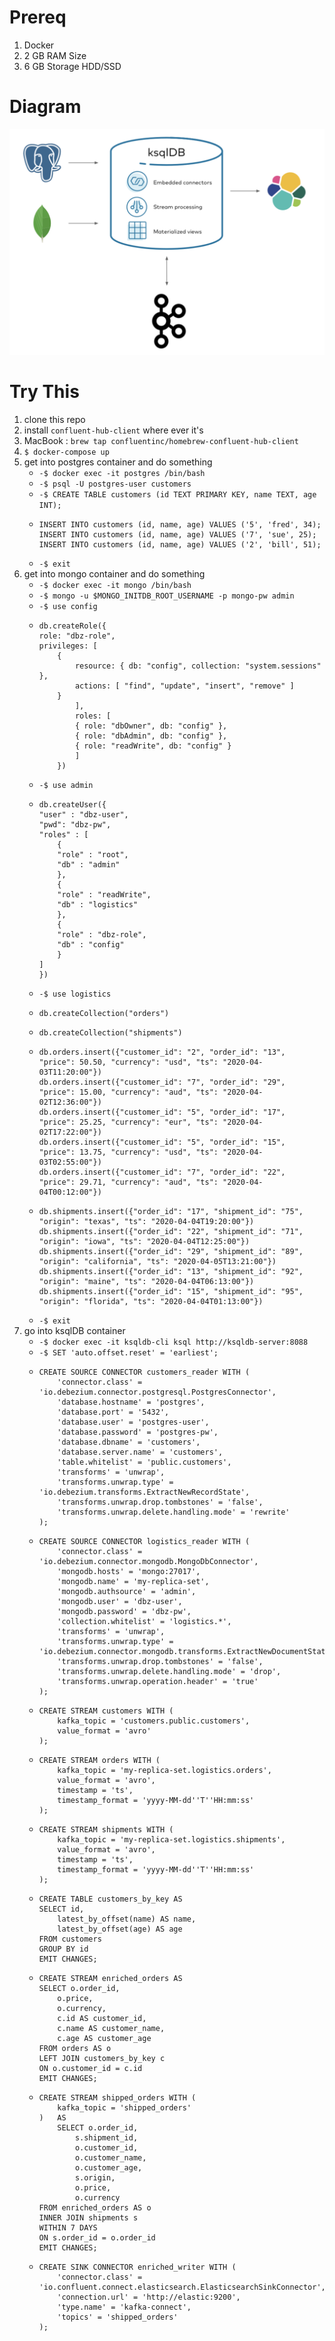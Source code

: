 # Prereq

1. Docker
2. 2 GB RAM Size
3. 6 GB Storage HDD/SSD

# Diagram
![alt text](https://github.com/nugrohosam/kafka-etl-pipeline/blob/master/images/diagram.png?raw=true)

# Try This

1. clone this repo
2. install `confluent-hub-client` where ever it's
3. MacBook : `brew tap confluentinc/homebrew-confluent-hub-client`
4. `$ docker-compose up`
5. get into postgres container and do something
    - `-$ docker exec -it postgres /bin/bash`
    - `-$ psql -U postgres-user customers`
    - `-$ CREATE TABLE customers (id TEXT PRIMARY KEY, name TEXT, age INT);`
    - 
        ```
        INSERT INTO customers (id, name, age) VALUES ('5', 'fred', 34);
        INSERT INTO customers (id, name, age) VALUES ('7', 'sue', 25);
        INSERT INTO customers (id, name, age) VALUES ('2', 'bill', 51);
        ```
    - `-$ exit`
6. get into mongo container and do something
    - `-$ docker exec -it mongo /bin/bash`
    - `-$ mongo -u $MONGO_INITDB_ROOT_USERNAME -p mongo-pw admin`
    - `-$ use config`
    - 
        ``` 
        db.createRole({
        role: "dbz-role",
        privileges: [
            {
                resource: { db: "config", collection: "system.sessions" },
                actions: [ "find", "update", "insert", "remove" ]
            }
                ],
                roles: [
                { role: "dbOwner", db: "config" },
                { role: "dbAdmin", db: "config" },
                { role: "readWrite", db: "config" }
                ]
            })
        ```
    - `-$ use admin`
    - 
        ```
        db.createUser({
        "user" : "dbz-user",
        "pwd": "dbz-pw",
        "roles" : [
            {
            "role" : "root",
            "db" : "admin"
            },
            {
            "role" : "readWrite",
            "db" : "logistics"
            },
            {
            "role" : "dbz-role",
            "db" : "config"
            }
        ]
        })
        ```
    - `-$ use logistics`
    - 
        ```
        db.createCollection("orders")
        ```
    - 
        ```
        db.createCollection("shipments")
        ```
    - 
        ```
        db.orders.insert({"customer_id": "2", "order_id": "13", "price": 50.50, "currency": "usd", "ts": "2020-04-03T11:20:00"})
        db.orders.insert({"customer_id": "7", "order_id": "29", "price": 15.00, "currency": "aud", "ts": "2020-04-02T12:36:00"})
        db.orders.insert({"customer_id": "5", "order_id": "17", "price": 25.25, "currency": "eur", "ts": "2020-04-02T17:22:00"})
        db.orders.insert({"customer_id": "5", "order_id": "15", "price": 13.75, "currency": "usd", "ts": "2020-04-03T02:55:00"})
        db.orders.insert({"customer_id": "7", "order_id": "22", "price": 29.71, "currency": "aud", "ts": "2020-04-04T00:12:00"})
        ```
    - 
        ```
        db.shipments.insert({"order_id": "17", "shipment_id": "75", "origin": "texas", "ts": "2020-04-04T19:20:00"})
        db.shipments.insert({"order_id": "22", "shipment_id": "71", "origin": "iowa", "ts": "2020-04-04T12:25:00"})
        db.shipments.insert({"order_id": "29", "shipment_id": "89", "origin": "california", "ts": "2020-04-05T13:21:00"})
        db.shipments.insert({"order_id": "13", "shipment_id": "92", "origin": "maine", "ts": "2020-04-04T06:13:00"})
        db.shipments.insert({"order_id": "15", "shipment_id": "95", "origin": "florida", "ts": "2020-04-04T01:13:00"})
        ```
    - `-$ exit`
7. go into ksqlDB container
    - `-$ docker exec -it ksqldb-cli ksql http://ksqldb-server:8088`
    - `-$ SET 'auto.offset.reset' = 'earliest';`
    - 
        ```
        CREATE SOURCE CONNECTOR customers_reader WITH (
            'connector.class' = 'io.debezium.connector.postgresql.PostgresConnector',
            'database.hostname' = 'postgres',
            'database.port' = '5432',
            'database.user' = 'postgres-user',
            'database.password' = 'postgres-pw',
            'database.dbname' = 'customers',
            'database.server.name' = 'customers',
            'table.whitelist' = 'public.customers',
            'transforms' = 'unwrap',
            'transforms.unwrap.type' = 'io.debezium.transforms.ExtractNewRecordState',
            'transforms.unwrap.drop.tombstones' = 'false',
            'transforms.unwrap.delete.handling.mode' = 'rewrite'
        );
        ```
    - 
        ```
        CREATE SOURCE CONNECTOR logistics_reader WITH (
            'connector.class' = 'io.debezium.connector.mongodb.MongoDbConnector',
            'mongodb.hosts' = 'mongo:27017',
            'mongodb.name' = 'my-replica-set',
            'mongodb.authsource' = 'admin',
            'mongodb.user' = 'dbz-user',
            'mongodb.password' = 'dbz-pw',
            'collection.whitelist' = 'logistics.*',
            'transforms' = 'unwrap',
            'transforms.unwrap.type' = 'io.debezium.connector.mongodb.transforms.ExtractNewDocumentState',
            'transforms.unwrap.drop.tombstones' = 'false',
            'transforms.unwrap.delete.handling.mode' = 'drop',
            'transforms.unwrap.operation.header' = 'true'
        );
        ```
    - 
        ```
        CREATE STREAM customers WITH (
            kafka_topic = 'customers.public.customers',
            value_format = 'avro'
        );
        ```
    - 
        ```
        CREATE STREAM orders WITH (
            kafka_topic = 'my-replica-set.logistics.orders',
            value_format = 'avro',
            timestamp = 'ts',
            timestamp_format = 'yyyy-MM-dd''T''HH:mm:ss'
        );
        ```
    -
        ```
        CREATE STREAM shipments WITH (
            kafka_topic = 'my-replica-set.logistics.shipments',
            value_format = 'avro',
            timestamp = 'ts',
            timestamp_format = 'yyyy-MM-dd''T''HH:mm:ss'
        );
        ```
    - 
        ```
        CREATE TABLE customers_by_key AS
        SELECT id,
            latest_by_offset(name) AS name,
            latest_by_offset(age) AS age
        FROM customers
        GROUP BY id
        EMIT CHANGES;
        ```
    -
        ```
        CREATE STREAM enriched_orders AS
        SELECT o.order_id,
            o.price,
            o.currency,
            c.id AS customer_id,
            c.name AS customer_name,
            c.age AS customer_age
        FROM orders AS o
        LEFT JOIN customers_by_key c
        ON o.customer_id = c.id
        EMIT CHANGES;
        ```
    -
        ```
        CREATE STREAM shipped_orders WITH (
            kafka_topic = 'shipped_orders'
        )   AS
            SELECT o.order_id,
                s.shipment_id,
                o.customer_id,
                o.customer_name,
                o.customer_age,
                s.origin,
                o.price,
                o.currency
        FROM enriched_orders AS o
        INNER JOIN shipments s
        WITHIN 7 DAYS
        ON s.order_id = o.order_id
        EMIT CHANGES;
        ```
    -
        ```
        CREATE SINK CONNECTOR enriched_writer WITH (
            'connector.class' = 'io.confluent.connect.elasticsearch.ElasticsearchSinkConnector',
            'connection.url' = 'http://elastic:9200',
            'type.name' = 'kafka-connect',
            'topics' = 'shipped_orders'
        );
        ```

